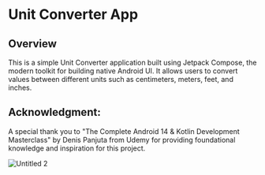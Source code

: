 # Unit Converter App

## Overview
This is a simple Unit Converter application built using Jetpack Compose, the modern toolkit for building native Android UI. It allows users to convert values between different units such as centimeters, meters, feet, and inches.


## Acknowledgment:
A special thank you to "The Complete Android 14 & Kotlin Development Masterclass" by Denis Panjuta from Udemy for providing foundational knowledge and inspiration for this project.


![Untitled 2](https://github.com/NickBres/UnitConverter/assets/70432147/b43df0a7-3d53-4eb2-842d-9fa3ea9c85e1)

